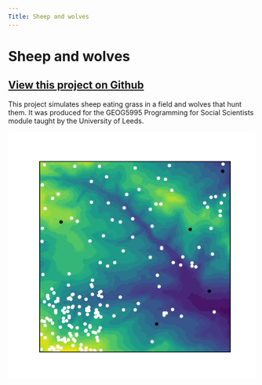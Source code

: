 ```yaml
---
Title: Sheep and wolves
---
```


# Sheep and wolves

## **[View this project on Github](https://github.com/tmcunningham/abm)**

This project simulates sheep eating grass in a field and wolves that hunt them. It was produced for the GEOG5995 Programming for Social Scientists module taught by the University of Leeds.

![Alt Text](images/sheep_and_wolves.gif)
